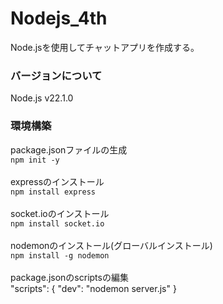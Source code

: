 # Nodejs_4th
Node.jsを使用してチャットアプリを作成する。<r>

### バージョンについて
Node.js v22.1.0<br>

### 環境構築
package.jsonファイルの生成<br>
`npm init -y`<br>
<br>
expressのインストール<br>
`npm install express`<br>
<br>
socket.ioのインストール<br>
`npm install socket.io`<br>
<br>
nodemonのインストール(グローバルインストール)<br>
`npm install -g nodemon`<br>
<br>
package.jsonのscriptsの編集<br>
"scripts": {
    "dev": "nodemon server.js"
}
<br>
